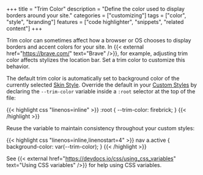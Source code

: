+++
title = "Trim Color"
description = "Define the color used to display borders around your site."
categories = ["customizing"]
tags = ["color", "style", "branding"]
features = ["code highlighter", "snippets", "related content"]
+++

Trim color can sometimes affect how a browser or OS chooses to display borders and accent colors for your site. In {{< external href="https://brave.com/" text="Brave" />}}, for example, adjusting trim color affects stylizes the location bar. Set a trim color to customize this behavior.

The default trim color is automatically set to background color of the currently selected [Skin Style](../skin-styles). Override the default in your [Custom Styles](../custom-styles) by declaring the `--trim-color` variable inside a `:root` selector at the top of the file:

{{< highlight css "linenos=inline" >}}
:root {
  --trim-color: firebrick;
}
{{< /highlight >}}

Reuse the variable to maintain consistency throughout your custom styles:

{{< highlight css "linenos=inline,linenostart=4" >}}
nav a.active {
  background-color: var(--trim-color);
}
{{< /highlight >}}

See {{< external href="https://devdocs.io/css/using_css_variables" text="Using CSS variables" />}} for help using CSS variables.
